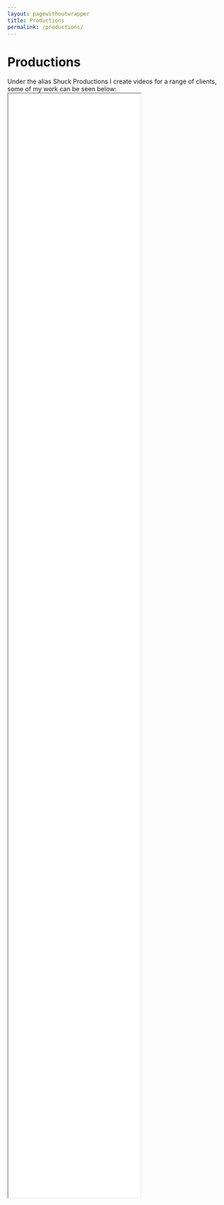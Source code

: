 ```yaml
---
layout: pagewithoutwrapper
title: Productions
permalink: /productions/
---
```

<div class="wrapper">
<h1><i class="fa fa-film" aria="hidden"></i> Productions</h1>
<div class="inform inform-blue">
  Under the alias Shuck Productions I create videos for a range of clients, some of my work can be seen below:
</div></div>

<iframe style="height:2500px;" class="fullpageiframe" src="//productions.shuck.org.uk/productions-sans-header/">
